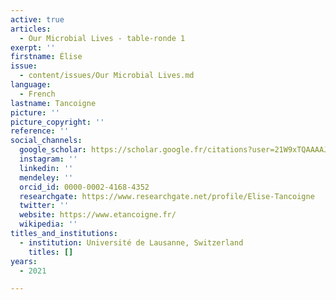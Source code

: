 ```yaml
---
active: true
articles:
  - Our Microbial Lives - table-ronde 1
exerpt: ''
firstname: Élise
issue:
  - content/issues/Our Microbial Lives.md
language:
  - French
lastname: Tancoigne
picture: ''
picture_copyright: ''
reference: ''
social_channels:
  google_scholar: https://scholar.google.fr/citations?user=21W9xTQAAAAJ&hl=fr
  instagram: ''
  linkedin: ''
  mendeley: ''
  orcid_id: 0000-0002-4168-4352
  researchgate: https://www.researchgate.net/profile/Elise-Tancoigne
  twitter: ''
  website: https://www.etancoigne.fr/
  wikipedia: ''
titles_and_institutions:
  - institution: Université de Lausanne, Switzerland
    titles: []
years:
  - 2021

---
```

